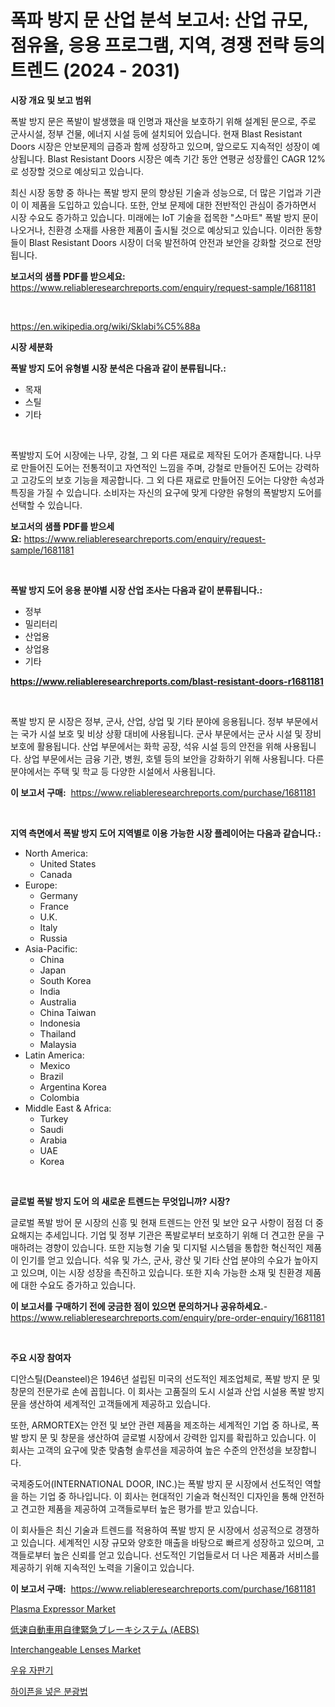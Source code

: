 <p><h1>폭파 방지 문 산업 분석 보고서: 산업 규모, 점유율, 응용 프로그램, 지역, 경쟁 전략 등의 트렌드 (2024 - 2031)</h1></p><p><strong>시장 개요 및 보고 범위</strong></p>
<p><p>폭발 방지 문은 폭발이 발생했을 때 인명과 재산을 보호하기 위해 설계된 문으로, 주로 군사시설, 정부 건물, 에너지 시설 등에 설치되어 있습니다. 현재 Blast Resistant Doors 시장은 안보문제의 급증과 함께 성장하고 있으며, 앞으로도 지속적인 성장이 예상됩니다. Blast Resistant Doors 시장은 예측 기간 동안 연평균 성장률인 CAGR 12%로 성장할 것으로 예상되고 있습니다.</p><p>최신 시장 동향 중 하나는 폭발 방지 문의 향상된 기술과 성능으로, 더 많은 기업과 기관이 이 제품을 도입하고 있습니다. 또한, 안보 문제에 대한 전반적인 관심이 증가하면서 시장 수요도 증가하고 있습니다. 미래에는 IoT 기술을 접목한 "스마트" 폭발 방지 문이 나오거나, 친환경 소재를 사용한 제품이 출시될 것으로 예상되고 있습니다. 이러한 동향들이 Blast Resistant Doors 시장이 더욱 발전하여 안전과 보안을 강화할 것으로 전망됩니다.</p></p>
<p><strong>보고서의 샘플 PDF를 받으세요:</strong> <a href="https://www.reliableresearchreports.com/enquiry/request-sample/1681181">https://www.reliableresearchreports.com/enquiry/request-sample/1681181</a></p>
<p>&nbsp;</p>
<p><a href="https://en.wikipedia.org/wiki/Sklabi%C5%88a">https://en.wikipedia.org/wiki/Sklabi%C5%88a</a></p>
<p><strong>시장 세분화</strong></p>
<p><strong>폭발 방지 도어 유형별 시장 분석은 다음과 같이 분류됩니다.:</strong></p>
<p><ul><li>목재</li><li>스틸</li><li>기타</li></ul></p>
<p>&nbsp;</p>
<p><p>폭발방지 도어 시장에는 나무, 강철, 그 외 다른 재료로 제작된 도어가 존재합니다. 나무로 만들어진 도어는 전통적이고 자연적인 느낌을 주며, 강철로 만들어진 도어는 강력하고 고강도의 보호 기능을 제공합니다. 그 외 다른 재료로 만들어진 도어는 다양한 속성과 특징을 가질 수 있습니다. 소비자는 자신의 요구에 맞게 다양한 유형의 폭발방지 도어를 선택할 수 있습니다.</p></p>
<p><strong>보고서의 샘플 PDF를 받으세요:</strong>&nbsp;<a href="https://www.reliableresearchreports.com/enquiry/request-sample/1681181">https://www.reliableresearchreports.com/enquiry/request-sample/1681181</a></p>
<p>&nbsp;</p>
<p><strong> 폭발 방지 도어 응용 분야별 시장 산업 조사는 다음과 같이 분류됩니다.:</strong></p>
<p><ul><li>정부</li><li>밀리터리</li><li>산업용</li><li>상업용</li><li>기타</li></ul></p>
<p><strong><a href="https://www.reliableresearchreports.com/blast-resistant-doors-r1681181">https://www.reliableresearchreports.com/blast-resistant-doors-r1681181</a></strong></p>
<p>&nbsp;</p>
<p><p>폭발 방지 문 시장은 정부, 군사, 산업, 상업 및 기타 분야에 응용됩니다. 정부 부문에서는 국가 시설 보호 및 비상 상황 대비에 사용됩니다. 군사 부문에서는 군사 시설 및 장비 보호에 활용됩니다. 산업 부문에서는 화학 공장, 석유 시설 등의 안전을 위해 사용됩니다. 상업 부문에서는 금융 기관, 병원, 호텔 등의 보안을 강화하기 위해 사용됩니다. 다른 분야에서는 주택 및 학교 등 다양한 시설에서 사용됩니다.</p></p>
<p><strong>이 보고서 구매:</strong>&nbsp; <a href="https://www.reliableresearchreports.com/purchase/1681181">https://www.reliableresearchreports.com/purchase/1681181</a></p>
<p>&nbsp;</p>
<p><strong>지역 측면에서 폭발 방지 도어 지역별로 이용 가능한 시장 플레이어는 다음과 같습니다.:</strong></p>
<p><ul>
    <li>
        North America:
        <ul>
            <li>United States</li>
            <li>Canada</li>
        </ul>
    </li>
    <li>
        Europe:
        <ul>
            <li>Germany</li>
            <li>France</li>
            <li>U.K.</li>
            <li>Italy</li>
            <li>Russia</li>
        </ul>
    </li>
    <li>
        Asia-Pacific:
        <ul>
            <li>China</li>
            <li>Japan</li>
            <li>South Korea</li>
            <li>India</li>
            <li>Australia</li>
            <li>China Taiwan</li>
            <li>Indonesia</li>
            <li>Thailand</li>
            <li>Malaysia</li>
        </ul>
    </li>
    <li>
        Latin America:
        <ul>
            <li>Mexico</li>
            <li>Brazil</li>
            <li>Argentina Korea</li>
            <li>Colombia</li>
        </ul>
    </li>
    <li>
        Middle East & Africa:
        <ul>
            <li>Turkey</li>
            <li>Saudi</li>
            <li>Arabia</li>
            <li>UAE</li>
            <li>Korea</li>
        </ul>
    </li>
    </ul></p>
<p>&nbsp;</p>
<p><strong>글로벌 폭발 방지 도어 의 새로운 트렌드는 무엇입니까? 시장?</strong></p>
<p><p>글로벌 폭발 방어 문 시장의 신흥 및 현재 트렌드는 안전 및 보안 요구 사항이 점점 더 중요해지는 추세입니다. 기업 및 정부 기관은 폭발로부터 보호하기 위해 더 견고한 문을 구매하려는 경향이 있습니다. 또한 지능형 기술 및 디지털 시스템을 통합한 혁신적인 제품이 인기를 얻고 있습니다. 석유 및 가스, 군사, 광산 및 기타 산업 분야의 수요가 높아지고 있으며, 이는 시장 성장을 촉진하고 있습니다. 또한 지속 가능한 소재 및 친환경 제품에 대한 수요도 증가하고 있습니다.</p></p>
<p><strong>이 보고서를 구매하기 전에 궁금한 점이 있으면 문의하거나 공유하세요.</strong>- <a href="https://www.reliableresearchreports.com/enquiry/pre-order-enquiry/1681181">https://www.reliableresearchreports.com/enquiry/pre-order-enquiry/1681181</a></p>
<p>&nbsp;</p>
<p><strong>주요 시장 참여자</strong></p>
<p><p>디안스틸(Deansteel)은 1946년 설립된 미국의 선도적인 제조업체로, 폭발 방지 문 및 창문의 전문가로 손에 꼽힙니다. 이 회사는 고품질의 도시 시설과 산업 시설용 폭발 방지 문을 생산하여 세계적인 고객들에게 제공하고 있습니다.</p><p>또한, ARMORTEX는 안전 및 보안 관련 제품을 제조하는 세계적인 기업 중 하나로, 폭발 방지 문 및 창문을 생산하여 글로벌 시장에서 강력한 입지를 확립하고 있습니다. 이 회사는 고객의 요구에 맞춘 맞춤형 솔루션을 제공하여 높은 수준의 안전성을 보장합니다.</p><p>국제중도어(INTERNATIONAL DOOR, INC.)는 폭발 방지 문 시장에서 선도적인 역할을 하는 기업 중 하나입니다. 이 회사는 현대적인 기술과 혁신적인 디자인을 통해 안전하고 견고한 제품을 제공하여 고객들로부터 높은 평가를 받고 있습니다.</p><p>이 회사들은 최신 기술과 트렌드를 적용하여 폭발 방지 문 시장에서 성공적으로 경쟁하고 있습니다. 세계적인 시장 규모와 양호한 매출을 바탕으로 빠르게 성장하고 있으며, 고객들로부터 높은 신뢰를 얻고 있습니다. 선도적인 기업들로서 더 나은 제품과 서비스를 제공하기 위해 지속적인 노력을 기울이고 있습니다.</p></p>
<p><strong>이 보고서 구매:</strong>&nbsp;&nbsp;<a href="https://www.reliableresearchreports.com/purchase/1681181">https://www.reliableresearchreports.com/purchase/1681181</a></p>
<p><p><a href="https://issuu.com/reportprime-2/docs/plasma-expressor-market-size-2030.pptx">Plasma Expressor Market</a></p><p><a href="https://github.com/VinceMarvin1/Market-Research-Report-List-1/blob/main/5326901141398.md">低速自動車用自律緊急ブレーキシステム (AEBS)</a></p><p><a href="https://github.com/AKSHATREPORTPRIME/Market-Research-Report-List-5/blob/main/interchangeable-lenses-market.md">Interchangeable Lenses Market</a></p><p><a href="https://github.com/DavidRobb19/Market-Research-Report-List-1/blob/main/7411125149250.md">우유 자판기</a></p><p><a href="https://github.com/shade463/Market-Research-Report-List-1/blob/main/9870430149249.md">하이픈을 넣은 분광법</a></p></p>